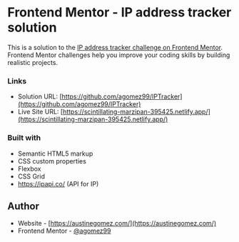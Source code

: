 # Frontend Mentor - IP address tracker solution

This is a solution to the [IP address tracker challenge on Frontend Mentor](https://www.frontendmentor.io/challenges/ip-address-tracker-I8-0yYAH0). Frontend Mentor challenges help you improve your coding skills by building realistic projects. 


### Links

- Solution URL: [https://github.com/agomez99/IPTracker](https://github.com/agomez99/IPTracker)
- Live Site URL: [https://scintillating-marzipan-395425.netlify.app/](https://scintillating-marzipan-395425.netlify.app/)


### Built with

- Semantic HTML5 markup
- CSS custom properties
- Flexbox
- CSS Grid
- https://ipapi.co/ (API for IP)


## Author

- Website - [https://austinegomez.com/](https://austinegomez.com/)
- Frontend Mentor - [@agomez99](https://www.frontendmentor.io/profile/agomez99)
